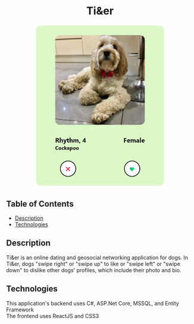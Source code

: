 <div align="center">
  
# Ti&er
<img src="https://github.com/CodecoolGlobal/el-proyecte-grande-sprint-3-csharp-csupihun/blob/development/Sample%20Photo.jpg" width="350">
</div>  

## Table of Contents
- [Description](#Description)
- [Technologies](#Technologies)

## Description
Ti&er is an online dating and geosocial networking application for dogs. In Ti&er, dogs "swipe right" or "swipe up" to like or "swipe left" or "swipe down" to dislike other dogs' profiles, which include their photo and bio. 

## Technologies
This application's backend uses C#, ASP.Net Core, MSSQL, and Entity Framework <br>
The frontend uses ReactJS and CSS3


